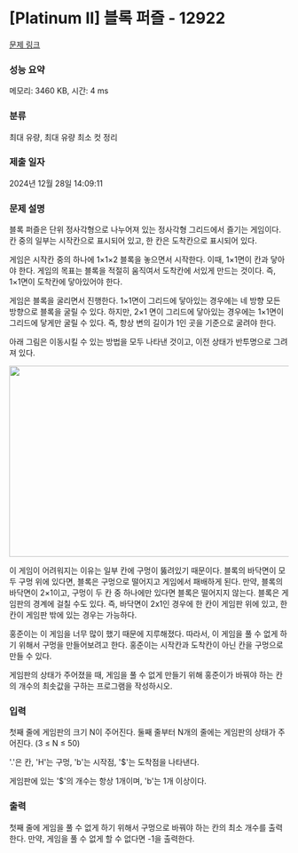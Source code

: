 # [Platinum II] 블록 퍼즐 - 12922 

[문제 링크](https://www.acmicpc.net/problem/12922) 

### 성능 요약

메모리: 3460 KB, 시간: 4 ms

### 분류

최대 유량, 최대 유량 최소 컷 정리

### 제출 일자

2024년 12월 28일 14:09:11

### 문제 설명

<p>블록 퍼즐은 단위 정사각형으로 나누어져 있는 정사각형 그리드에서 즐기는 게임이다. 칸 중의 일부는 시작칸으로 표시되어 있고, 한 칸은 도착칸으로 표시되어 있다.</p>

<p>게임은 시작칸 중의 하나에 1×1×2 블록을 놓으면서 시작한다. 이때, 1×1면이 칸과 닿아야 한다. 게임의 목표는 블록을 적절히 움직여서 도착칸에 서있게 만드는 것이다. 즉, 1×1면이 도착칸에 닿아있어야 한다.</p>

<p>게임은 블록을 굴리면서 진행한다. 1×1면이 그리드에 닿아있는 경우에는 네 방향 모든 방향으로 블록을 굴릴 수 있다. 하지만, 2×1 면이 그리드에 닿아있는 경우에는 1×1면이 그리드에 닿게만 굴릴 수 있다. 즉, 항상 변의 길이가 1인 곳을 기준으로 굴려야 한다.</p>

<p>아래 그림은 이동시킬 수 있는 방법을 모두 나타낸 것이고, 이전 상태가 반투명으로 그려져 있다.</p>

<p><img alt="" src="https://onlinejudgeimages.s3-ap-northeast-1.amazonaws.com/problem/12922/1.png" style="height:344px; width:616px"></p>

<p>이 게임이 어려워지는 이유는 일부 칸에 구멍이 뚫려있기 때문이다. 블록의 바닥면이 모두 구멍 위에 있다면, 블록은 구멍으로 떨어지고 게임에서 패배하게 된다. 만약, 블록의 바닥면이 2×1이고, 구멍이 두 칸 중 하나에만 있다면 블록은 떨어지지 않는다. 블록은 게임판의 경계에 걸칠 수도 있다. 즉, 바닥면이 2x1인 경우에 한 칸이 게임판 위에 있고, 한 칸이 게임판 밖에 있는 경우는 가능하다.</p>

<p>홍준이는 이 게임을 너무 많이 했기 때문에 지루해졌다. 따라서, 이 게임을 풀 수 없게 하기 위해서 구멍을 만들어보려고 한다. 홍준이는 시작칸과 도착칸이 아닌 칸을 구멍으로 만들 수 있다. </p>

<p>게임판의 상태가 주어졌을 때, 게임을 풀 수 없게 만들기 위해 홍준이가 바꿔야 하는 칸의 개수의 최솟값을 구하는 프로그램을 작성하시오.</p>

### 입력 

 <p>첫째 줄에 게임판의 크기 N이 주어진다. 둘째 줄부터 N개의 줄에는 게임판의 상태가 주어진다. (3 ≤ N ≤ 50)</p>

<p>'.'은 칸, 'H'는 구멍, 'b'는 시작점, '<span>$</span>'는 도착점을 나타낸다.</p>

<p>게임판에 있는 '<span>$</span>'의 개수는 항상 1개이며, 'b'는 1개 이상이다.</p>

### 출력 

 <p>첫째 줄에 게임을 풀 수 없게 하기 위해서 구멍으로 바꿔야 하는 칸의 최소 개수를 출력한다. 만약, 게임을 풀 수 없게 할 수 없다면 -1을 출력한다.</p>

